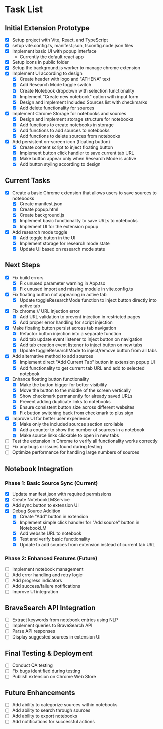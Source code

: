 # Task List

## Initial Extension Prototype
- [x] Setup project with Vite, React, and TypeScript
- [x] setup vite.config.ts, manifest.json, tsconfig.node.json files
- [x] Implement basic UI with popup interface
    - Currently the default react app
- [x] Setup icons in public folder
- [x] Setup the background.js worker to manage chrome extension
- [x] Implement UI according to design
  - [x] Create header with logo and "ATHENA" text
  - [x] Add Research Mode toggle switch
  - [x] Create Notebook dropdown with selection functionality
  - [x] Implement "Create new notebook" option with input form
  - [x] Design and implement Included Sources list with checkmarks
  - [x] Add delete functionality for sources
- [x] Implement Chrome Storage for notebooks and sources
  - [x] Design and implement storage structure for notebooks
  - [x] Add functions to create notebooks in storage
  - [x] Add functions to add sources to notebooks
  - [x] Add functions to delete sources from notebooks
- [x] Add persistent on-screen icon (floating button)
  - [x] Create content script to inject floating button
  - [x] Implement button click handler to save current tab URL
  - [x] Make button appear only when Research Mode is active
  - [x] Add button styling according to design

## Current Tasks 

- [x] Create a basic Chrome extension that allows users to save sources to notebooks
  - [x] Create manifest.json
  - [x] Create popup.html
  - [x] Create background.js
  - [x] Implement basic functionality to save URLs to notebooks
  - [x] Implement UI for the extension popup

- [x] Add research mode toggle
  - [x] Add toggle button in the UI
  - [x] Implement storage for research mode state
  - [x] Update UI based on research mode state

## Next Steps
- [x] Fix build errors
  - [x] Fix unused parameter warning in App.tsx
  - [x] Fix unused import and missing module in vite.config.ts
- [x] Fix floating button not appearing in active tab
  - [x] Update toggleResearchMode function to inject button directly into active tab
- [x] Fix chrome:// URL injection error
  - [x] Add URL validation to prevent injection in restricted pages
  - [x] Add proper error handling for script injection
- [x] Make floating button persist across tab navigation
  - [x] Refactor button injection into a separate function
  - [x] Add tab update event listener to inject button on navigation
  - [x] Add tab creation event listener to inject button on new tabs
  - [x] Update toggleResearchMode to inject/remove button from all tabs
- [x] Add alternative method to add sources
  - [x] Implement direct "Add Current Tab" button in extension popup UI
  - [x] Add functionality to get current tab URL and add to selected notebook
- [x] Enhance floating button functionality
  - [x] Make the button bigger for better visibility
  - [x] Move the button to the middle of the screen vertically
  - [x] Show checkmark permanently for already saved URLs
  - [x] Prevent adding duplicate links to notebooks
  - [x] Ensure consistent button size across different websites
  - [x] Fix button switching back from checkmark to plus sign
- [x] Improve UI for better user experience
  - [x] Make only the included sources section scrollable
  - [x] Add a counter to show the number of sources in a notebook
  - [x] Make source links clickable to open in new tabs
- [ ] Test the extension in Chrome to verify all functionality works correctly
- [ ] Fix any bugs or issues found during testing
- [ ] Optimize performance for handling large numbers of sources

## Notebook Integration

### Phase 1: Basic Source Sync (Current)
- [x] Update manifest.json with required permissions
- [x] Create NotebookLMService
- [x] Add sync button to extension UI
- [x] Debug Source Addition
  - [x] Create "Add" button in extension
  - [x] Implement simple click handler for "Add source" button in NotebookLM
  - [x] Add website URL to notebook
  - [x] Test and verify basic functionality
  - [x] Update to add sources from extension instead of current tab URL

### Phase 2: Enhanced Features (Future)
- [ ] Implement notebook management
- [ ] Add error handling and retry logic
- [ ] Add progress indicators
- [ ] Add success/failure notifications
- [ ] Improve UI integration

## BraveSearch API Integration
- [ ] Extract keywords from notebook entries using NLP
- [ ] Implement queries to BraveSearch API
- [ ] Parse API responses
- [ ] Display suggested sources in extension UI

## Final Testing & Deployment
- [ ] Conduct QA testing
- [ ] Fix bugs identified during testing
- [ ] Publish extension on Chrome Web Store

## Future Enhancements

- [ ] Add ability to categorize sources within notebooks
- [ ] Add ability to search through sources
- [ ] Add ability to export notebooks
- [ ] Add notifications for successful actions

